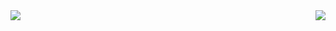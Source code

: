 <img align="left" src = "https://github-readme-stats.vercel.app/api?username=leyurie&show_icons=true&theme=algolia" />
<img align="right" src = "https://github-readme-stats.vercel.app/api/top-langs/?username=leyurie&layout=compact&theme=algolia" />
